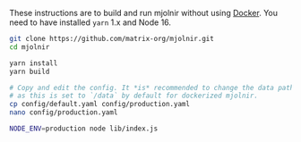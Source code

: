 These instructions are to build and run mjolnir without using [Docker](./setup_docker.md).
You need to have installed `yarn` 1.x and Node 16.

```bash
git clone https://github.com/matrix-org/mjolnir.git
cd mjolnir

yarn install
yarn build

# Copy and edit the config. It *is* recommended to change the data path,
# as this is set to `/data` by default for dockerized mjolnir.
cp config/default.yaml config/production.yaml
nano config/production.yaml

NODE_ENV=production node lib/index.js
```
